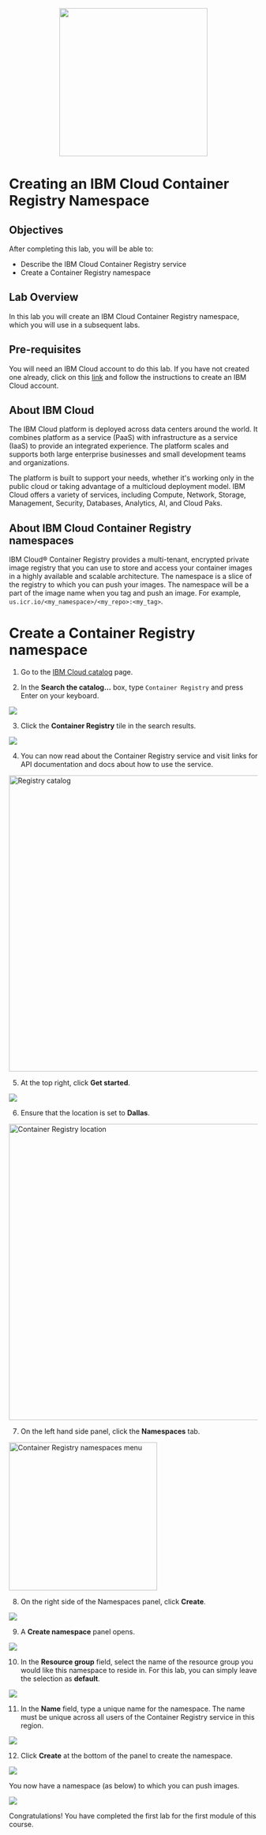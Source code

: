 <center>
<img src="images/labs_module_1_images_IDSNlogo.png" width = "300">
</center>

# Creating an IBM Cloud Container Registry Namespace

## Objectives

After completing this lab, you will be able to:

- Describe the IBM Cloud Container Registry service
- Create a Container Registry namespace

## Lab Overview
In this lab you will create an IBM Cloud Container Registry namespace, which you will use in a subsequent labs.

## Pre-requisites
You will need an IBM Cloud account to do this lab. If you have not created one already, click on this [link](https://cf-courses-data.s3.us.cloud-object-storage.appdomain.cloud/IBM-CC0100EN-SkillsNetwork/labs/IBMCloud_accountCreation/CreateIBMCloudAccount.md.html) and follow the instructions to create an IBM Cloud account.

## About IBM Cloud
The IBM Cloud platform is deployed across data centers around the world. It combines platform as a service (PaaS) with infrastructure as a service (IaaS) to provide an integrated experience. The platform scales and supports both large enterprise businesses and small development teams and organizations.

The platform is built to support your needs, whether it's working only in the public cloud or taking advantage of a multicloud deployment model. IBM Cloud offers a variety of services, including Compute, Network, Storage, Management, Security, Databases, Analytics, AI, and Cloud Paks.

## About IBM Cloud Container Registry namespaces
IBM Cloud® Container Registry provides a multi-tenant, encrypted private image registry that you can use to store and access your container images in a highly available and scalable architecture. The namespace is a slice of the registry to which you can push your images. The namespace will be a part of the image name when you tag and push an image. For example, `us.icr.io/<my_namespace>/<my_repo>:<my_tag>`.

# Create a Container Registry namespace
1. Go to the [IBM Cloud catalog](https://cloud.ibm.com/catalog) page. 

2. In the **Search the catalog…** box, type <code>Container Registry</code> and press Enter on your keyboard.

<img src="images/createns_2.png"/>

3. Click the **Container Registry** tile in the search results.<br>

<img src="images/createns_3.png"/>

4. You can now read about the Container Registry service and visit links for API documentation and docs about how to use the service.<br>

<img src="images/registry-catalog.png" width="600" alt="Registry catalog"/>

5. At the top right, click **Get started**.

<img src="images/createns_5.png"/>

6. Ensure that the location is set to **Dallas**.<br>

<img src="images/registry-location.png" width="600" alt="Container Registry location"/>

7. On the left hand side panel, click the **Namespaces** tab.<br>

<img src="images/registry-namespaces-menu.png" width="300" alt="Container Registry namespaces menu"/>

8. On the right side of the Namespaces panel, click **Create**.

<img src="images/createns_8.png"/>

9. A **Create namespace** panel opens.

<img src="images/createns_9.png"/>

10. In the **Resource group** field, select the name of the resource group you would like this namespace to reside in. For this lab, you can simply leave the selection as **default**.

<img src="images/createns_10.png"/>

11. In the **Name** field, type a unique name for the namespace. The name must be unique across all users of the Container Registry service in this region.<br>

<img src="images/createns_11.png"/>

12. Click **Create** at the bottom of the panel to create the namespace.

<img src="images/createns_12.png"/>


You now have a namespace (as below) to which you can push images.

<img src="images/createns_13.png"/>

Congratulations! You have completed the first lab for the first module of this course.
